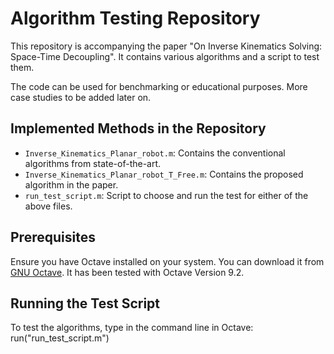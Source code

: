 # Algorithm Testing Repository
This repository is accompanying the paper "On Inverse Kinematics Solving: Space-Time Decoupling". It contains various algorithms and a script to test them.

The code can be used for benchmarking or educational purposes. More case studies to be added later on. 

## Implemented Methods in the Repository

- `Inverse_Kinematics_Planar_robot.m`: Contains the conventional algorithms from state-of-the-art.
- `Inverse_Kinematics_Planar_robot_T_Free.m`: Contains the proposed algorithm in the paper.
- `run_test_script.m`: Script to choose and run the test for either of the above files. 

## Prerequisites

Ensure you have Octave installed on your system. You can download it from [GNU Octave](https://www.gnu.org/software/octave/download.html). It has been tested with Octave Version 9.2.

## Running the Test Script

To test the algorithms, type in the command line in Octave:
run("run_test_script.m")

